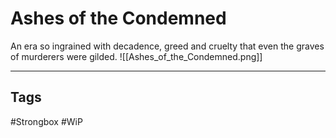 # Ashes of the Condemned
An era so ingrained with decadence, greed and cruelty that even the graves of murderers were gilded.
![[Ashes_of_the_Condemned.png]]

---
## Tags
#Strongbox
#WiP